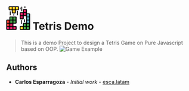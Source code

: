 # ![x](./src/asset/image/logo.png) Tetris Demo

> This is a demo Project to design a Tetris Game on Pure Javascript based on OOP.
>![Game Example](./raw/preview_game.gif)
 
## Authors

* **Carlos Esparragoza** - *Initial work* - [esca.latam](https://github.com/escaLatamGit)
  
